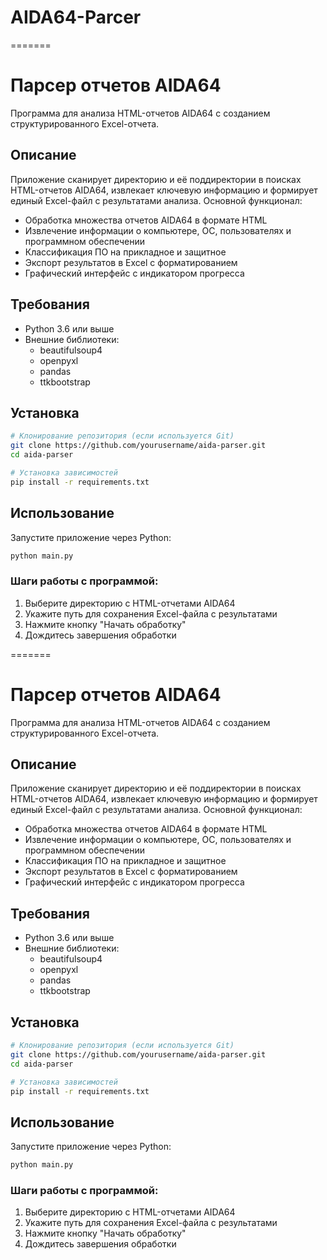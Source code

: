 
# AIDA64-Parcer
=======
# Парсер отчетов AIDA64

Программа для анализа HTML-отчетов AIDA64 с созданием структурированного Excel-отчета.

## Описание

Приложение сканирует директорию и её поддиректории в поисках HTML-отчетов AIDA64, извлекает ключевую информацию и формирует единый Excel-файл с результатами анализа. Основной функционал:

- Обработка множества отчетов AIDA64 в формате HTML
- Извлечение информации о компьютере, ОС, пользователях и программном обеспечении
- Классификация ПО на прикладное и защитное
- Экспорт результатов в Excel с форматированием
- Графический интерфейс с индикатором прогресса

## Требования

- Python 3.6 или выше
- Внешние библиотеки:
  - beautifulsoup4
  - openpyxl
  - pandas
  - ttkbootstrap

## Установка

```bash
# Клонирование репозитория (если используется Git)
git clone https://github.com/yourusername/aida-parser.git
cd aida-parser

# Установка зависимостей
pip install -r requirements.txt
```

## Использование

Запустите приложение через Python:

```bash
python main.py
```

### Шаги работы с программой:

1. Выберите директорию с HTML-отчетами AIDA64
2. Укажите путь для сохранения Excel-файла с результатами
3. Нажмите кнопку "Начать обработку"
4. Дождитесь завершения обработки


=======
# Парсер отчетов AIDA64

Программа для анализа HTML-отчетов AIDA64 с созданием структурированного Excel-отчета.

## Описание

Приложение сканирует директорию и её поддиректории в поисках HTML-отчетов AIDA64, извлекает ключевую информацию и формирует единый Excel-файл с результатами анализа. Основной функционал:

- Обработка множества отчетов AIDA64 в формате HTML
- Извлечение информации о компьютере, ОС, пользователях и программном обеспечении
- Классификация ПО на прикладное и защитное
- Экспорт результатов в Excel с форматированием
- Графический интерфейс с индикатором прогресса

## Требования

- Python 3.6 или выше
- Внешние библиотеки:
  - beautifulsoup4
  - openpyxl
  - pandas
  - ttkbootstrap

## Установка

```bash
# Клонирование репозитория (если используется Git)
git clone https://github.com/yourusername/aida-parser.git
cd aida-parser

# Установка зависимостей
pip install -r requirements.txt
```

## Использование

Запустите приложение через Python:

```bash
python main.py
```

### Шаги работы с программой:

1. Выберите директорию с HTML-отчетами AIDA64
2. Укажите путь для сохранения Excel-файла с результатами
3. Нажмите кнопку "Начать обработку"
4. Дождитесь завершения обработки
